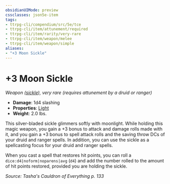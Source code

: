 ```yaml
---
obsidianUIMode: preview
cssclasses: json5e-item
tags:
- ttrpg-cli/compendium/src/5e/tce
- ttrpg-cli/item/attunement/required
- ttrpg-cli/item/rarity/very-rare
- ttrpg-cli/item/weapon/melee
- ttrpg-cli/item/weapon/simple
aliases: 
- "+3 Moon Sickle"
---
```

# +3 Moon Sickle
*Weapon ([sickle](/3-Mechanics/CLI/Compendium/items/sickle.md)), very rare (requires attunement by a druid or ranger)*  


- **Damage**: 1d4 slashing
- **Properties**: [Light](/3-Mechanics/CLI/Rules/item-properties.md#Light)
- **Weight**: 2.0 lbs.

This silver-bladed sickle glimmers softly with moonlight. While holding this magic weapon, you gain a +3 bonus to attack and damage rolls made with it, and you gain a +3 bonus to spell attack rolls and the saving throw DCs of your druid and ranger spells. In addition, you can use the sickle as a spellcasting focus for your druid and ranger spells.

When you cast a spell that restores hit points, you can roll a `dice:d4|noform|noparens|avg` (`d4`) and add the number rolled to the amount of hit points restored, provided you are holding the sickle.

*Source: Tasha's Cauldron of Everything p. 133*